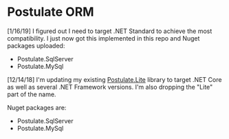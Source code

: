 # Postulate ORM

[1/16/19] I figured out I need to target .NET Standard to achieve the most compatibility. I just now got this implemented in this repo and Nuget packages uploaded:

- Postulate.SqlServer
- Postulate.MySql

[12/14/18] I'm updating my existing [Postulate.Lite](https://github.com/adamosoftware/Postulate.Lite) library to target .NET Core as well as several .NET Framework versions. I'm also dropping the "Lite" part of the name.

Nuget packages are:
- Postulate.SqlServer
- Postulate.MySql
